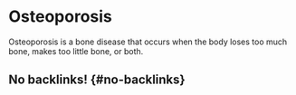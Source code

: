 # Osteoporosis


Osteoporosis is a bone disease that occurs when the body loses too much bone, makes too little bone, or both.


## No backlinks! {#no-backlinks}


